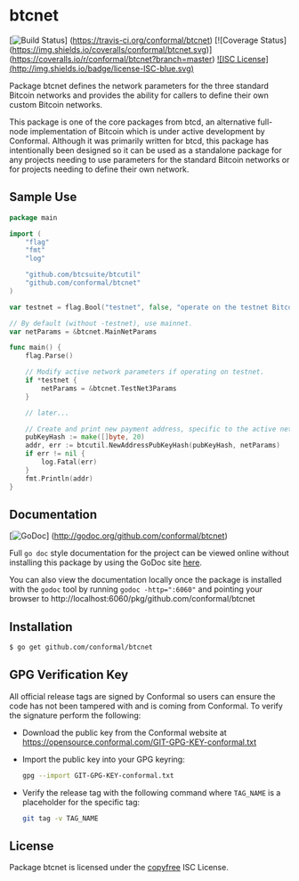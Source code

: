 btcnet
======

[![Build Status](http://img.shields.io/travis/conformal/btcnet.svg)]
(https://travis-ci.org/conformal/btcnet) [![Coverage Status]
(https://img.shields.io/coveralls/conformal/btcnet.svg)]
(https://coveralls.io/r/conformal/btcnet?branch=master) [![ISC License]
(http://img.shields.io/badge/license-ISC-blue.svg)](http://copyfree.org)

Package btcnet defines the network parameters for the three standard Bitcoin 
networks and provides the ability for callers to define their own custom 
Bitcoin networks.

This package is one of the core packages from btcd, an alternative full-node
implementation of Bitcoin which is under active development by Conformal.
Although it was primarily written for btcd, this package has intentionally been
designed so it can be used as a standalone package for any projects needing to
use parameters for the standard Bitcoin networks or for projects needing to
define their own network.

## Sample Use

```Go
package main

import (
	"flag"
	"fmt"
	"log"

	"github.com/btcsuite/btcutil"
	"github.com/conformal/btcnet"
)

var testnet = flag.Bool("testnet", false, "operate on the testnet Bitcoin network")

// By default (without -testnet), use mainnet.
var netParams = &btcnet.MainNetParams

func main() {
	flag.Parse()

	// Modify active network parameters if operating on testnet.
	if *testnet {
		netParams = &btcnet.TestNet3Params
	}

	// later...

	// Create and print new payment address, specific to the active network.
	pubKeyHash := make([]byte, 20)
	addr, err := btcutil.NewAddressPubKeyHash(pubKeyHash, netParams)
	if err != nil {
		log.Fatal(err)
	}
	fmt.Println(addr)
}
```

## Documentation

[![GoDoc](https://img.shields.io/badge/godoc-reference-blue.svg)]
(http://godoc.org/github.com/conformal/btcnet)

Full `go doc` style documentation for the project can be viewed online without
installing this package by using the GoDoc site
[here](http://godoc.org/github.com/conformal/btcnet).

You can also view the documentation locally once the package is installed with
the `godoc` tool by running `godoc -http=":6060"` and pointing your browser to
http://localhost:6060/pkg/github.com/conformal/btcnet

## Installation

```bash
$ go get github.com/conformal/btcnet
```

## GPG Verification Key

All official release tags are signed by Conformal so users can ensure the code
has not been tampered with and is coming from Conformal.  To verify the
signature perform the following:

- Download the public key from the Conformal website at
  https://opensource.conformal.com/GIT-GPG-KEY-conformal.txt

- Import the public key into your GPG keyring:
  ```bash
  gpg --import GIT-GPG-KEY-conformal.txt
  ```

- Verify the release tag with the following command where `TAG_NAME` is a
  placeholder for the specific tag:
  ```bash
  git tag -v TAG_NAME
  ```

## License

Package btcnet is licensed under the [copyfree](http://copyfree.org) ISC
License.
